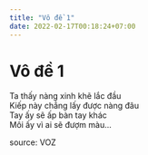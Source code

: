 ```yaml
---
title: "Vô đề 1"
date: 2022-02-17T00:18:24+07:00
--- 
```


# Vô đề 1 

Ta thấy nàng xinh khẽ lắc đầu <br>
Kiếp này chẳng lấy được nàng đâu <br>
Tay ấy sẽ ấp bàn tay khác <br>
Môi ấy vì ai sẽ đượm màu... <br>

source: VOZ

